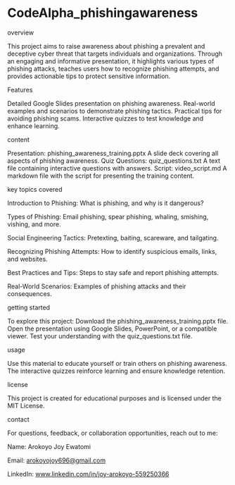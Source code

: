 # CodeAlpha_phishingawareness

overview

This project aims to raise awareness about phishing a prevalent and deceptive cyber threat that targets individuals and organizations.
Through an engaging and informative presentation, it highlights various types of phishing attacks, teaches users how to recognize phishing attempts, 
and provides actionable tips to protect sensitive information.

Features  

Detailed Google Slides presentation on phishing awareness.
Real-world examples and scenarios to demonstrate phishing tactics.
Practical tips for avoiding phishing scams.
Interactive quizzes to test knowledge and enhance learning.

content 

Presentation: phishing_awareness_training.pptx
A slide deck covering all aspects of phishing awareness.
Quiz Questions: quiz_questions.txt
A text file containing interactive questions with answers.
Script: video_script.md
A markdown file with the script for presenting the training content.

key topics covered 

Introduction to Phishing:
What is phishing, and why is it dangerous?

Types of Phishing:
Email phishing, spear phishing, whaling, smishing, vishing, and more.

Social Engineering Tactics:
Pretexting, baiting, scareware, and tailgating.

Recognizing Phishing Attempts:
How to identify suspicious emails, links, and websites.

Best Practices and Tips:
Steps to stay safe and report phishing attempts.

Real-World Scenarios:
Examples of phishing attacks and their consequences.

getting started 

To explore this project:
Download the phishing_awareness_training.pptx file.
Open the presentation using Google Slides, PowerPoint, or a compatible viewer.
Test your understanding with the quiz_questions.txt file.

usage 

Use this material to educate yourself or train others on phishing awareness.
The interactive quizzes reinforce learning and ensure knowledge retention.

license 

This project is created for educational purposes and is licensed under the MIT License.

contact 

For questions, feedback, or collaboration opportunities, reach out to me:

Name: Arokoyo Joy Ewatomi 

Email: arokoyojoy696@gmail.com

LinkedIn: www.linkedin.com/in/joy-arokoyo-559250366


